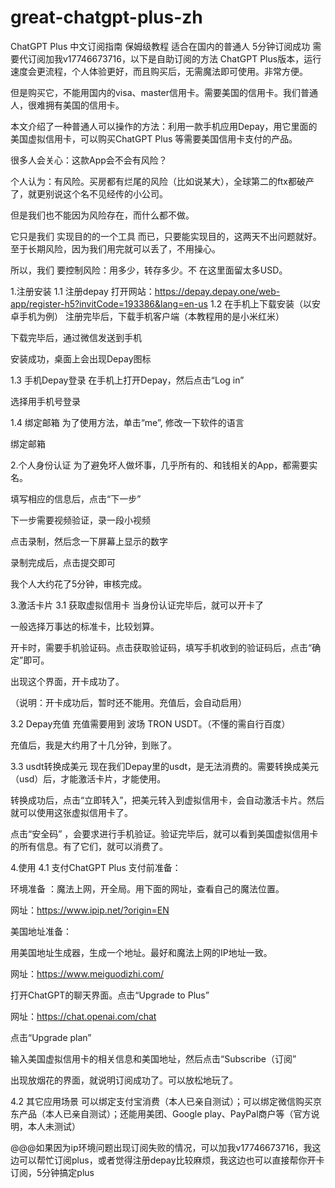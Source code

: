 # great-chatgpt-plus-zh
ChatGPT Plus 中文订阅指南 保姆级教程 适合在国内的普通人 5分钟订阅成功
需要代订阅加我v17746673716，以下是自助订阅的方法
ChatGPT Plus版本，运行速度会更流程，个人体验更好，而且购买后，无需魔法即可使用。非常方便。

但是购买它，不能用国内的visa、master信用卡。需要美国的信用卡。我们普通人，很难拥有美国的信用卡。

本文介绍了一种普通人可以操作的方法：利用一款手机应用Depay，用它里面的美国虚拟信用卡，可以购买ChatGPT Plus 等需要美国信用卡支付的产品。

很多人会关心：这款App会不会有风险？ 

个人认为：有风险。买房都有烂尾的风险（比如说某大），全球第二的ftx都破产了，就更别说这个名不见经传的小公司。

但是我们也不能因为风险存在，而什么都不做。

它只是我们 实现目的的一个工具 而已，只要能实现目的，这两天不出问题就好。至于长期风险，因为我们用完就可以丢了，不用操心。

所以，我们 要控制风险：用多少，转存多少。不 在这里面留太多USD。

1.注册安装
1.1 注册depay
打开网站：https://depay.depay.one/web-app/register-h5?invitCode=193386&lang=en-us
1.2 在手机上下载安装（以安卓手机为例）
注册完毕后，下载手机客户端（本教程用的是小米红米）

下载完毕后，通过微信发送到手机

安装成功，桌面上会出现Depay图标

1.3 手机Depay登录
在手机上打开Depay，然后点击“Log in”

选择用手机号登录

1.4 绑定邮箱
为了使用方法，单击“me”, 修改一下软件的语言

绑定邮箱

2.个人身份认证
为了避免坏人做坏事，几乎所有的、和钱相关的App，都需要实名。

填写相应的信息后，点击“下一步”

下一步需要视频验证，录一段小视频

点击录制，然后念一下屏幕上显示的数字

录制完成后，点击提交即可

我个人大约花了5分钟，审核完成。

3.激活卡片
3.1 获取虚拟信用卡
当身份认证完毕后，就可以开卡了

一般选择万事达的标准卡，比较划算。

开卡时，需要手机验证码。点击获取验证码，填写手机收到的验证码后，点击“确定”即可。

出现这个界面，开卡成功了。

（说明：开卡成功后，暂时还不能用。充值后，会自动启用）

3.2 Depay充值
充值需要用到 波场 TRON USDT。（不懂的需自行百度）

充值后，我是大约用了十几分钟，到账了。

3.3 usdt转换成美元
现在我们Depay里的usdt，是无法消费的。需要转换成美元（usd）后，才能激活卡片，才能使用。

转换成功后，点击“立即转入”，把美元转入到虚拟信用卡，会自动激活卡片。然后就可以使用这张虚拟信用卡了。

点击“安全码” ，会要求进行手机验证。验证完毕后，就可以看到美国虚拟信用卡的所有信息。有了它们，就可以消费了。

4.使用
4.1 支付ChatGPT Plus
支付前准备：

环境准备 ：魔法上网，开全局。用下面的网址，查看自己的魔法位置。

网址：https://www.ipip.net/?origin=EN

美国地址准备：

用美国地址生成器，生成一个地址。最好和魔法上网的IP地址一致。

网址：https://www.meiguodizhi.com/

打开ChatGPT的聊天界面。点击“Upgrade to Plus”

网址：https://chat.openai.com/chat

点击“Upgrade plan”

输入美国虚拟信用卡的相关信息和美国地址，然后点击“Subscribe（订阅”

出现放烟花的界面，就说明订阅成功了。可以放松地玩了。

4.2 其它应用场景
可以绑定支付宝消费（本人已亲自测试）；可以绑定微信购买京东产品（本人已亲自测试）；还能用美团、Google play、PayPal商户等（官方说明，本人未测试）

@@@如果因为ip环境问题出现订阅失败的情况，可以加我v17746673716，我这边可以帮忙订阅plus，或者觉得注册depay比较麻烦，我这边也可以直接帮你开卡订阅，5分钟搞定plus
